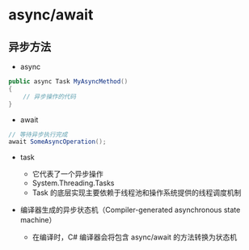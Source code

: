 # async/await

## 异步方法

+ async
```c#
public async Task MyAsyncMethod()
{
    // 异步操作的代码
}
```

+ await
```c#
// 等待异步执行完成
await SomeAsyncOperation();
```
+ task
    + 它代表了一个异步操作
    + System.Threading.Tasks
    + Task 的底层实现主要依赖于线程池和操作系统提供的线程调度机制

+ 编译器生成的异步状态机（Compiler-generated asynchronous state machine）
    + 在编译时，C# 编译器会将包含 async/await 的方法转换为状态机